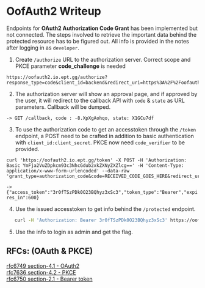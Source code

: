 # OofAuth2 Writeup

Endpoints for **OAuth2 Authorization Code Grant** has been implemented but not connected.
The steps involved to retrieve the important data behind the protected resource has to be figured out. All info is provided in the notes after logging in as `developer`.


1. Create `/authorize` URL to the authorization server. Correct scope and PKCE parameter **code_challenge** is needed

``` 
https://oofauth2.io.ept.gg/authorize?response_type=code&client_id=backend&redirect_uri=https%3A%2F%2Foofauth2.io.ept.gg%2Fcallback&state=X1GCu7df&scope=protected.read&code_challenge=%2F7Xhgu%2FKCXiIr9wVu6wFx7jbvIC7lqBePRn9wrNMFVU%3D&code_challenge_method=S256
``` 


2. The authorization server will show an approval page, and if approved by the user, it will redirect to the callback API with `code` & `state` as URL parameters. Callback will be dumped.

`-> GET /callback, code : -8.XpXgAohqo, state: X1GCu7df`

3. To use the authorization code to get an accesstoken through the `/token` endpoint, a POST need to be crafted in addition to basic authentication with `client_id:client_secret`. PKCE now need `code_verifier` to be provided.

```
curl 'https://oofauth2.io.ept.gg/token' -X POST -H 'Authorization: Basic YmFja2VuZDpkcm93c3NhcGdub2xkZXNyZXZlcg==' -H 'Content-Type: application/x-www-form-urlencoded' --data-raw 'grant_type=authorization_code&code=RECEIVED_CODE_GOES_HERE&redirect_uri=https%3A%2F%2Foofauth2.io.ept.gg%2Fcallback&code_verifier=NoSuFCBzJqsciB7YlSkIf6OozKaQL7i49ceFrBCzdciofZTiOkbVtGj7Az8n8rSa&client_id=backend'
```
 
`
-> {"access_token":"3r0fTSzPDk0O23BQhyz3xSc3","token_type":"Bearer","expires_in":600}
`

4. Use the issued accesstoken to get info behind the `/protected` endpoint.

```sh
   curl -H 'Authorization: Bearer 3r0fTSzPDk0O23BQhyz3xSc3' https://oofauth2.io.ept.gg/protected
``` 

5. Use the info to login as admin and get the flag.



## RFCs: (OAuth & PKCE)
[rfc6749 section-4.1 - OAuth2](https://datatracker.ietf.org/doc/html/rfc6749#section-4.1)<br>
[rfc7636 section-4.2 - PKCE](https://datatracker.ietf.org/doc/html/rfc7636#section-4.2)  
[rfc6750 section-2.1 - Bearer token](https://datatracker.ietf.org/doc/html/rfc6750#section-2.1)
